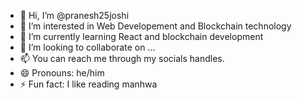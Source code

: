 - 👋 Hi, I’m @pranesh25joshi
- 👀 I’m interested in Web Developement and Blockchain technology
- 🌱 I’m currently learning React and blockchain development
- 💞️ I’m looking to collaborate on ...
- 📫 You can reach me through my socials handles.
- 😄 Pronouns: he/him
- ⚡ Fun fact: I like reading manhwa

<!---
pranesh25joshi/pranesh25joshi is a ✨ special ✨ repository because its `README.md` (this file) appears on your GitHub profile.
You can click the Preview link to take a look at your changes.
--->
